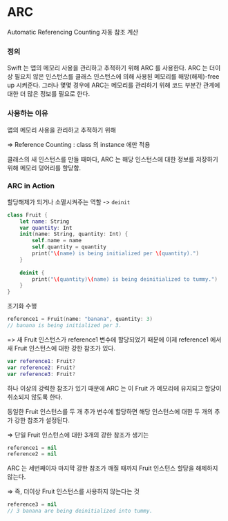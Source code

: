 # ARC
Automatic Referencing Counting 
자동 참조 계산
### 정의
Swift 는 앱의 메모리 사용을 관리하고 추적하기 위해 ARC 를 사용한다. ARC 는 더이상 필요치 않은 인스턴스를 클래스 인스턴스에 의해 사용된 메모리를 해방(해제)-free up 시켜준다. 그러나 몇몇 경우에 ARC는 메모리를 관리하기 위해 코드 부분간 관계에 대한 더 많은 정보를 필요로 한다.

### 사용하는 이유
앱의 메모리 사용을 관리하고 추적하기 위해

⇒ Reference Counting : class 의 instance 에만 적용 

클래스의 새 인스턴스를 만들 때마다, ARC 는 해당 인스턴스에 대한 정보를 저장하기 위해 메모리 덩어리를 할당함.

### ARC in Action
할당해제가 되거나 소멸시켜주는 역할 -> `deinit`

```swift
class Fruit {
    let name: String
    var quantity: Int
    init(name: String, quantity: Int) {
        self.name = name
        self.quantity = quantity
        print("\(name) is being initialized per \(quantity).")
    }
    
    deinit {
        print("\(quantity)\(name) is being deinitialized to tummy.")
    }
}


```
초기화 수행
```swift
reference1 = Fruit(name: "banana", quantity: 3)
// banana is being initialized per 3.
```
=> 새 Fruit 인스턴스가 reference1 변수에 할당되었기 때문에 이제 reference1 에서 새 Fruit 인스턴스에 대한 강한 참조가 있다.

```swift
var reference1: Fruit?
var reference2: Fruit?
var reference3: Fruit?

```
하나 이상의 강력한 참조가 있기 때문에 ARC 는 이 Fruit 가 메모리에 유지되고 할당이 취소되지 않도록 한다.

동일한 Fruit 인스턴스를 두 개 추가 변수에 할당하면 해당 인스턴스에 대한 두 개의 추가 강한 참조가 설정된다. 

⇒ 단일 Fruit 인스턴스에 대한 3개의 강한 참조가 생기는 

```swift
reference1 = nil
reference2 = nil
```

ARC 는 세번째이자 마지막 강한 참조가 깨질 때까지 Fruit 인스턴스 할당을 해제하지 않는다. 

⇒ 즉, 더이상 Fruit 인스턴스를 사용하지 않는다는 것
```swift
reference3 = nil
// 3 banana are being deinitialized into tummy.
```
